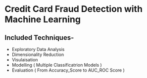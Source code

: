# Credit Card Fraud Detection with Machine Learning

## Included Techniques-

- Exploratory Data Analysis
- Dimensionality Reduction
- Visulaisation
- Modelling ( Multiple Classificatrion Models )
- Evaluation ( From Accuracy_Score to AUC_ROC Score )
